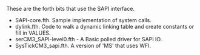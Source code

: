 These are the forth bits that use the SAPI interface.

- SAPI-core.fth.  Sample implementation of system calls.
- dylink.fth.  Code to walk a dynamic linking table and create constants or fill in VALUES.
- serCM3_SAPI-level0.fth - A Basic polled driver for SAPI IO.
- SysTickCM3_sapi.fth.  A version of 'MS' that uses WFI.
